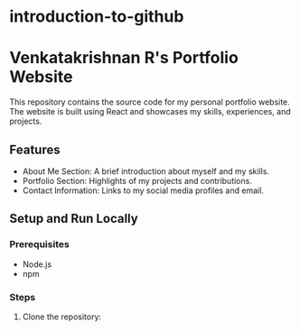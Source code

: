 # introduction-to-github
# Venkatakrishnan R's Portfolio Website

This repository contains the source code for my personal portfolio website. The website is built using React and showcases my skills, experiences, and projects.

## Features

- About Me Section: A brief introduction about myself and my skills.
- Portfolio Section: Highlights of my projects and contributions.
- Contact Information: Links to my social media profiles and email.

## Setup and Run Locally

### Prerequisites

- Node.js
- npm

### Steps

1. Clone the repository:

